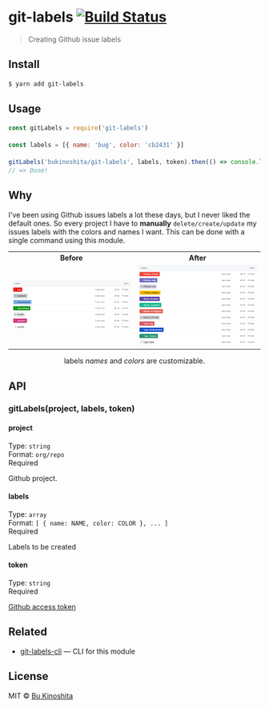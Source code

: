 # git-labels [![Build Status](https://travis-ci.org/bukinoshita/git-labels.svg?branch=master)](https://travis-ci.org/bukinoshita/git-labels)

> Creating Github issue labels


## Install

```bash
$ yarn add git-labels
```


## Usage

```js
const gitLabels = require('git-labels')

const labels = [{ name: 'bug', color: 'cb2431' }]

gitLabels('bukinoshita/git-labels', labels, token).then(() => console.log('Done!'))
// => Done!
```


## Why

I've been using Github issues labels a lot these days, but I never liked the default ones. So every project I have to **manually** `delete/create/update` my issues labels with the colors and names I want. This can be done with a single command using this module.

<table>
  <tr>
		<th width="50%">
			Before
		</th>
		<th width="50%">
			After
		</th>
	</tr>
	<tr><!-- Prevent zebra stripes --></tr>
	<tr>
		<td>
			<img src="media/before.png">
		</td>
		<td>
			<img src="media/after.png">
		</td>
	</tr>
</table>

<p align="center">labels <i>names</i> and <i>colors</i> are customizable.</p>


## API

### gitLabels(project, labels, token)

#### project

Type: `string`<br />
Format: `org/repo`<br />
Required

Github project.

#### labels

Type: `array`<br />
Format: `[ { name: NAME, color: COLOR }, ... ]`<br />
Required

Labels to be created

#### token

Type: `string`<br />
Required

[Github access token](https://help.github.com/articles/creating-a-personal-access-token-for-the-command-line/)


## Related

- [git-labels-cli](https://github.com/bukinoshita/git-labels-cli) — CLI for this module


## License

MIT © [Bu Kinoshita](https://bukinoshita.io)
